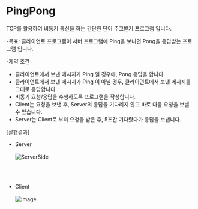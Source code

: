 # PingPong
TCP를 활용하여 비동기 통신을 하는 간단한 단어 주고받기 프로그램 입니다.

-목표: 클라이언트 프로그램이 서버 프로그램에 Ping을 보니면 Pong을 응답받는 프로그램 입니다.

-제약 조건
  - 클라이언트에서 보낸 메시지가 Ping 일 경우에, Pong 응답을 합니다.
  - 클라이언트에서 보낸 메시지가 Ping 이 아닐 경우, 클라이언트에서 보낸 메시지를 그대로 응답합니다.
  - 비동기 요청/응답을 수행하도록 프로그램을 작성합니다.
  - Client는 요청을 보낸 후, Server의 응답을 기다리지 않고 바로 다음 요청을 보낼 수 있습니다.
  - Server는 Client로 부터 요청을 받은 후, 5초간 기다렸다가 응답을 보냅니다.


[실행결과]
- Server
<br><br>
![ServerSide](https://github.com/ShinMinOh/PingPong/assets/74702677/a9c9b31d-ff70-4bb6-8607-d1b762fdeb2c)

<br><br>

- Client
<br><br>
![image](https://github.com/ShinMinOh/PingPong/assets/74702677/b1f3121f-8821-4f4d-a2fb-cde259b08f2b)
